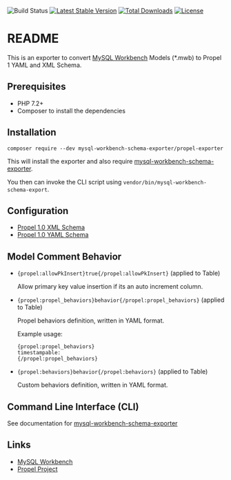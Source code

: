 ![Build Status](https://github.com/mysql-workbench-schema-exporter/propel1-exporter/actions/workflows/continuous-integration.yml/badge.svg)
[![Latest Stable Version](https://poser.pugx.org/mysql-workbench-schema-exporter/propel1-exporter/v/stable.svg)](https://packagist.org/packages/mysql-workbench-schema-exporter/propel1-exporter)
[![Total Downloads](https://poser.pugx.org/mysql-workbench-schema-exporter/propel1-exporter/downloads.svg)](https://packagist.org/packages/mysql-workbench-schema-exporter/propel1-exporter) 
[![License](https://poser.pugx.org/mysql-workbench-schema-exporter/propel1-exporter/license.svg)](https://packagist.org/packages/mysql-workbench-schema-exporter/propel1-exporter)

# README

This is an exporter to convert [MySQL Workbench](http://www.mysql.com/products/workbench/) Models (\*.mwb) to Propel 1 YAML and XML Schema.

## Prerequisites

  * PHP 7.2+
  * Composer to install the dependencies

## Installation

```
composer require --dev mysql-workbench-schema-exporter/propel-exporter
```

This will install the exporter and also require [mysql-workbench-schema-exporter](https://github.com/mysql-workbench-schema-exporter/mysql-workbench-schema-exporter).

You then can invoke the CLI script using `vendor/bin/mysql-workbench-schema-export`.

## Configuration

  * [Propel 1.0 XML Schema](/docs/propel1-xml.md)
  * [Propel 1.0 YAML Schema](/docs/propel1-yaml.md)

## Model Comment Behavior

  * `{propel:allowPkInsert}true{/propel:allowPkInsert}` (applied to Table)

    Allow primary key value insertion if its an auto increment column.

  * `{propel:propel_behaviors}behavior{/propel:propel_behaviors}` (applied to Table)

    Propel behaviors definition, written in YAML format.

    Example usage:

        {propel:propel_behaviors}
        timestampable:
        {/propel:propel_behaviors}

  * `{propel:behaviors}behavior{/propel:behaviors}` (applied to Table)

    Custom behaviors definition, written in YAML format.

## Command Line Interface (CLI)

See documentation for [mysql-workbench-schema-exporter](https://github.com/mysql-workbench-schema-exporter/mysql-workbench-schema-exporter#command-line-interface-cli)

## Links

  * [MySQL Workbench](http://wb.mysql.com/)
  * [Propel Project](http://propelorm.org/)
